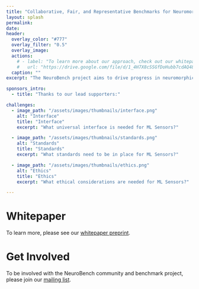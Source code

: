 ```yaml
---
title: "Collaborative, Fair, and Representative Benchmarks for Neuromorphic Computing"
layout: splash
permalink: 
date:
header:
  overlay_color: "#777"
  overlay_filter: "0.5"
  overlay_image:
  actions:
    # - label: "To learn more about our approach, check out our whitepaper on arXiv"
    #   url: "https://drive.google.com/file/d/1_4H7X8cSSGfDoHubb7cdAQ48VxhJdOAA/view?usp=sharing"
  caption: ""
excerpt: "The NeuroBench project aims to drive progress in neuromorphic computing by defining benchmarks for neuromorphic algorithms and systems."

sponsors_intro: 
  - title: "Thanks to our lead supporters:"

challenges:
  - image_path: "/assets/images/thumbnails/interface.png"
    alt: "Interface"
    title: "Interface"
    excerpt: "What universal interface is needed for ML Sensors?"

  - image_path: "/assets/images/thumbnails/standards.png"
    alt: "Standards"
    title: "Standards"
    excerpt: "What standards need to be in place for ML Sensors?"

  - image_path: "/assets/images/thumbnails/ethics.png"
    alt: "Ethics"
    title: "Ethics"
    excerpt: "What ethical considerations are needed for ML Sensors?"

---
```


# Whitepaper

To learn more, please see our [whitepaper preprint](https://arxiv.org/abs/2304.04640).

# Get Involved

To be involved with the NeuroBench community and benchmark project, please join our [mailing list](https://groups.google.com/g/neurobench).